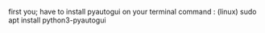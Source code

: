 first you; have to install pyautogui on your terminal
command : (linux) sudo apt install python3-pyautogui
